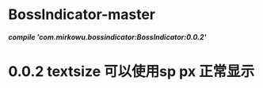 # BossIndicator-master

##### compile 'com.mirkowu.bossindicator:BossIndicator:0.0.2'


# 0.0.2 textsize 可以使用sp px 正常显示
